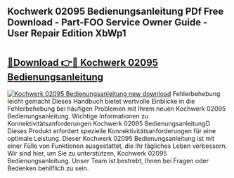 ## Kochwerk 02095 Bedienungsanleitung PDf Free Download - Part-FOO Service Owner Guide - User Repair Edition XbWp1

# <h2><a href="http://df19qwb.blite.top/?on=Kochwerk+02095+Bedienungsanleitung">🔗Download 👉🔴 Kochwerk 02095 Bedienungsanleitung</a></h2>

[![Kochwerk 02095 Bedienungsanleitung new download](https://i.imgur.com/lujVjoI.png)](http://df19qwb.blite.top/?on=Kochwerk+02095+Bedienungsanleitung)
Fehlerbehebung leicht gemacht Dieses Handbuch bietet wertvolle Einblicke in die Fehlerbehebung bei häufigen Problemen mit Ihrem neuen Kochwerk 02095 Bedienungsanleitung. Wichtige Informationen zu Konnektivitätsanforderungen Kochwerk 02095 BedienungsanleitungD Dieses Produkt erfordert spezielle Konnektivitätsanforderungen für eine optimale Leistung. Dieser Kochwerk 02095 Bedienungsanleitung ist mit einer Fülle von Funktionen ausgestattet, die Ihr tägliches Leben verbessern. Wir sind hier, um Sie zu unterstützen, Kochwerk 02095 Bedienungsanleitung. Unser Team ist bestrebt, Ihnen bei Fragen oder Bedenken behilflich zu sein.
